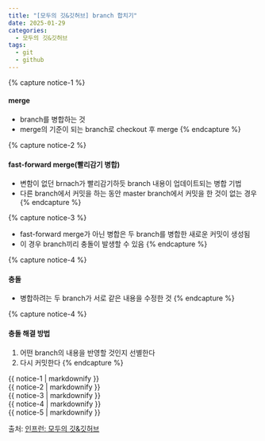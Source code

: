 ```yaml
---
title: "[모두의 깃&깃허브] branch 합치기"
date: 2025-01-29
categories:
  - 모두의 깃&깃허브
tags:
  - git
  - github
---
```


{% capture notice-1 %}
#### merge

* branch를 병합하는 것
* merge의 기준이 되는 branch로 checkout 후 merge
{% endcapture %}

{% capture notice-2 %}
#### fast-forward merge(빨리감기 병합)

* 변함이 없던 brnach가 빨리감기하듯 branch 내용이 업데이트되는 병합 기법
* 다른 branch에서 커밋을 하는 동안 master branch에서 커밋을 한 것이 없는 경우
{% endcapture %}

{% capture notice-3 %}
* fast-forward merge가 아닌 병합은 두 branch를 병합한 새로운 커밋이 생성됨
* 이 경우 branch끼리 충돌이 발생할 수 있음
{% endcapture %}

{% capture notice-4 %}
#### 충돌

* 병합하려는 두 branch가 서로 같은 내용을 수정한 것
{% endcapture %}

{% capture notice-4 %}
#### 충돌 해결 방법

1. 어떤 branch의 내용을 반영할 것인지 선별한다
2. 다시 커밋한다
{% endcapture %}

<div class="notice">
  {{ notice-1 | markdownify }}
</div>

<div class="notice">
  {{ notice-2 | markdownify }}
</div>

<div class="notice">
  {{ notice-3 | markdownify }}
</div>

<div class="notice">
  {{ notice-4 | markdownify }}
</div>

<div class="notice">
  {{ notice-5 | markdownify }}
</div>

출처: [인프런: 모두의 깃&깃허브][source]

[source]: https://www.inflearn.com/course/%EB%AA%A8%EB%91%90%EC%9D%98-%EA%B9%83-%EA%B9%83%ED%97%88%EB%B8%8C/dashboard
